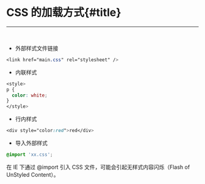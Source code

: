# CSS 的加载方式{#title}

---

<br />

- 外部样式文件链接

```css
<link href="main.css" rel="stylesheet" />
```

- 内联样式

```css
<style>
p {
  color: white;
}
</style>
```

- 行内样式

```css
<div style="color:red">red</div>
```

- 导入外部样式

```css
@import 'xx.css';
```

在 IE 下通过 @import 引入 CSS 文件，可能会引起无样式内容闪烁（Flash of UnStyled Content）。

